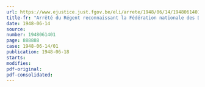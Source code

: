 ```yaml
---
url: https://www.ejustice.just.fgov.be/eli/arrete/1948/06/14/1948061401/justel
title-fr: "Arrêté du Régent reconnaissant la Fédération nationale des Déportés de Belgique comme association reconnue de déportés pour le travail obligatoire conformément à l'article 6 de l'arrêté-loi du 24 décembre 1946"
date: 1948-06-14
source:
number: 1948061401
page: 888888
case: 1948-06-14/01
publication: 1948-06-18
starts:
modifies:
pdf-original:
pdf-consolidated:
---
```


